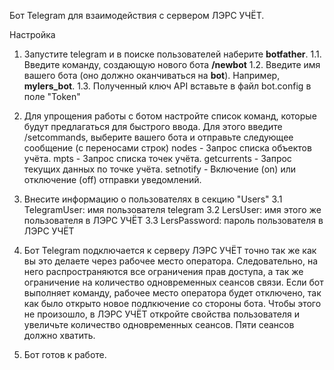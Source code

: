 Бот Telegram для взаимодействия с сервером ЛЭРС УЧЁТ.

Настройка

1. Запустите telegram и в поиске пользователей наберите **botfather**.
    1.1. Введите команду, создающую нового бота **/newbot**
    1.2. Введите имя вашего бота (оно должно оканчиваться на **bot**). Например, **mylers_bot**.
    1.3. Полученный ключ API вставьте в файл bot.config в поле "Token"

2. Для упрощения работы с ботом настройте список команд, которые будут предлагаться для быстрого ввода. Для этого введите /setcommands, выберите вашего бота и отправьте следующее сообщение (с переносами строк)
    nodes - Запрос списка объектов учёта. 
    mpts - Запрос списка точек учёта.
    getcurrents - Запрос текущих данных по точке учёта.
    setnotify - Включение (on) или отключение (off) отправки уведомлений.

3. Внесите информацию о пользователях в секцию "Users"
3.1	TelegramUser: имя пользователя telegram
3.2	LersUser: имя этого же пользователя в ЛЭРС УЧЁТ
3.3	LersPassword: пароль пользователя в ЛЭРС УЧЁТ

4. Бот Telegram подключается к серверу ЛЭРС УЧЁТ точно так же как вы это делаете через рабочее место оператора. Следовательно, на него распространяются все ограничения прав доступа, а так же ограничение на количество одновременных сеансов связи. Если бот выполняет команду, рабочее место оператора будет отключено, так как было открыто новое подлкючение со стороны бота. Чтобы этого не произошло, в ЛЭРС УЧЁТ откройте свойства пользователя и увеличьте количество одновременных сеансов. Пяти сеансов должно хватить.

5. Бот готов к работе.
